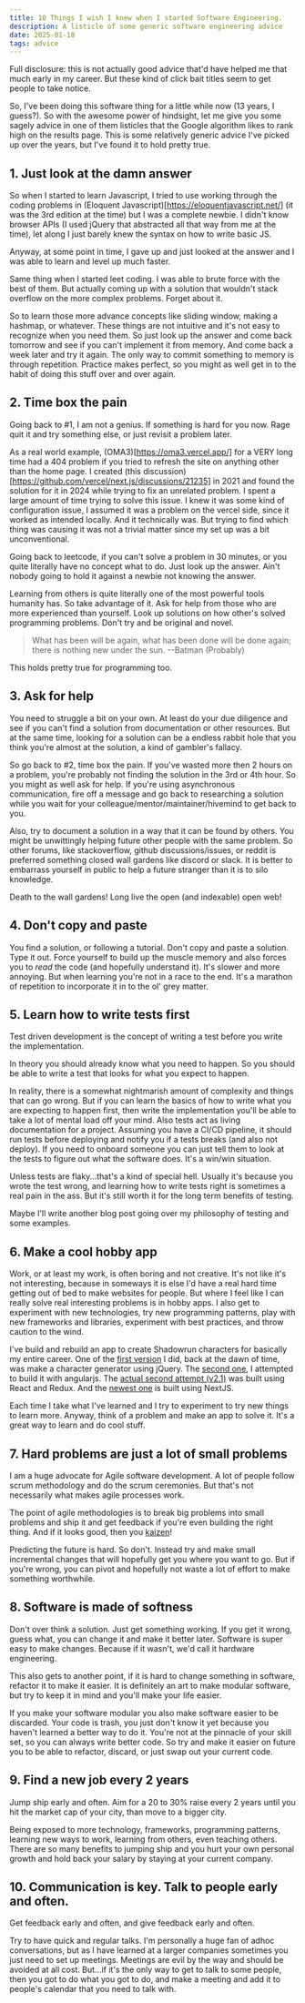 ```yaml
---
title: 10 Things I wish I knew when I started Software Engineering.
description: A listicle of some generic software engineering advice
date: 2025-01-18
tags: advice
---
```

Full disclosure: this is not actually good advice that'd have helped me that much early in my career. But these kind of click bait titles seem to get people to take notice.

So, I've been doing this software thing for a little while now (13 years, I guess?). So with the awesome power of hindsight, let me give you some sagely advice in one of them listicles that the Google algorithm likes to rank high on the results page. This is some relatively generic advice I've picked up over the years, but I've found it to hold pretty true.

## 1. Just look at the damn answer
So when I started to learn Javascript, I tried to use working through the coding problems in (Eloquent Javascript)[https://eloquentjavascript.net/] (it was the 3rd edition at the time) but I was a complete newbie. I didn't know browser APIs (I used jQuery that abstracted all that way from me at the time), let along I just barely knew the syntax on how to write basic JS.

Anyway, at some point in time, I gave up and just looked at the answer and I was able to learn and level up much faster.

Same thing when I started leet coding. I was able to brute force with the best of them. But actually coming up with a solution that wouldn't stack overflow on the more complex problems. Forget about it.

So to learn those more advance concepts like sliding window, making a hashmap, or whatever. These things are not intuitive and it's not easy to recognize when you need them. So just look up the answer and come back tomorrow and see if you can't implement it from memory. And come back a week later and try it again. The only way to commit something to memory is through repetition. Practice makes perfect, so you might as well get in to the habit of doing this stuff over and over again.
## 2. Time box the pain
Going back to #1, I am not a genius. If something is hard for you now. Rage quit it and try something else, or just revisit a problem later.

As a real world example, (OMA3)[https://oma3.vercel.app/] for a VERY long time had a 404 problem if you tried to refresh the site on anything other than the home page. I created (this discussion)[https://github.com/vercel/next.js/discussions/21235] in 2021 and found the solution for it in 2024 while trying to fix an unrelated problem. I spent a large amount of time trying to solve this issue. I knew it was some kind of configuration issue, I assumed it was a problem on the vercel side, since it worked as intended locally. And it technically was. But trying to find which thing was causing it was not a trivial matter since my set up was a bit unconventional.

Going back to leetcode, if you can't solve a problem in 30 minutes, or you quite literally have no concept what to do. Just look up the answer. Ain't nobody going to hold it against a newbie not knowing the answer.

Learning from others is quite literally one of the most powerful tools humanity has. So take advantage of it. Ask for help from those who are more experienced than yourself. Look up solutions on how other's solved programming problems. Don't try and be original and novel.

> What has been will be again, what has been done will be done again; there is nothing new under the sun.
> --Batman (Probably)

This holds pretty true for programming too.

## 3. Ask for help
You need to struggle a bit on your own. At least do your due diligence and see if you can't find a solution from documentation or other resources. But at the same time, looking for a solution can be a endless rabbit hole that you think you're almost at the solution, a kind of gambler's fallacy.

So go back to #2, time box the pain. If you've wasted more then 2 hours on a problem, you're probably not finding the solution in the 3rd or 4th hour. So you might as well ask for help. If you're using asynchronous communication, fire off a message and go back to researching a solution while you wait for your colleague/mentor/maintainer/hivemind to get back to you.

Also, try to document a solution in a way that it can be found by others. You might be unwittingly helping future other people with the same problem. So other forums, like stackoverflow, github discussions/issues, or reddit is preferred something closed wall gardens like discord or slack. It is better to embarrass yourself in public to help a future stranger than it is to silo knowledge.

Death to the wall gardens! Long live the open (and indexable) open web!
## 4. Don't copy and paste
You find a solution, or following a tutorial. Don't copy and paste a solution. Type it out. Force yourself to build up the muscle memory and also forces you to _read_ the code (and hopefully understand it). It's slower and more annoying. But when learning you're not in a race to the end. It's a marathon of repetition to incorporate it in to the ol' grey matter.
## 5. Learn how to write tests first
Test driven development is the concept of writing a test before you write the implementation.

In theory you should already know what you need to happen. So you should be able to write a test that looks for what you expect to happen.

In reality, there is a somewhat nightmarish amount of complexity and things that can go wrong. But if you can learn the basics of how to write what you are expecting to happen first, then write the implementation you'll be able to take a lot of mental load off your mind. Also tests act as living documentation for a project. Assuming you have a CI/CD pipeline, it should run tests before deploying and notify you if a tests breaks (and also not deploy). If you need to onboard someone you can just tell them to look at the tests to figure out what the software does. It's a win/win situation.

Unless tests are flaky...that's a kind of special hell. Usually it's because you wrote the test wrong, and learning how to write tests right is sometimes a real pain in the ass. But it's still worth it for the long term benefits of testing.

Maybe I'll write another blog post going over my philosophy of testing and some examples.
## 6. Make a cool hobby app
Work, or at least my work, is often boring and not creative. It's not like it's not interesting, because in someways it is else I'd have a real hard time getting out of bed to make websites for people. But where I feel like I can really solve real interesting problems is in hobby apps. I also get to experiment with new technologies, try new programming patterns, play with new frameworks and libraries, experiment with best practices, and throw caution to the wind.

I've build and rebuild an app to create Shadowrun characters for basically my entire career. One of the [first version](https://github.com/HeyOmae/Omae) I did, back at the dawn of time, was make a character generator using jQuery. The [second one](https://github.com/dethstrobe/omae2), I attempted to build it with angularjs. The [actual second attempt (v2.1)](https://github.com/HeyOmae/Omae2.1) was built using React and Redux. And the [newest one](https://github.com/HeyOmae/OMA3) is built using NextJS.

Each time I take what I've learned and I try to experiment to try new things to learn more. Anyway, think of a problem and make an app to solve it. It's a great way to learn and do cool stuff.
## 7. Hard problems are just a lot of small problems
I am a huge advocate for Agile software development. A lot of people follow scrum methodology and do the scrum ceremonies. But that's not necessarily what makes agile processes work.

The point of agile methodologies is to break big problems into small problems and ship it and get feedback if you're even building the right thing. And if it looks good, then you [kaizen](https://en.wikipedia.org/wiki/Kaizen)!

Predicting the future is hard. So don't. Instead try and make small incremental changes that will hopefully get you where you want to go. But if you're wrong, you can pivot and hopefully not waste a lot of effort to make something worthwhile.
## 8. Software is made of softness
Don't over think a solution. Just get something working. If you get it wrong, guess what, you can change it and make it better later. Software is super easy to make changes. Because if it wasn't, we'd call it hardware engineering.

This also gets to another point, if it is hard to change something in software, refactor it to make it easier. It is definitely an art to make modular software, but try to keep it in mind and you'll make your life easier.

If you make your software modular you also make software easier to be discarded. Your code is trash, you just don't know it yet because you haven't learned a better way to do it. You're not at the pinnacle of your skill set, so you can always write better code. So try and make it easier on future you to be able to refactor, discard, or just swap out your current code.
## 9. Find a new job every 2 years
Jump ship early and often. Aim for a 20 to 30% raise every 2 years until you hit the market cap of your city, than move to a bigger city.

Being exposed to more technology, frameworks, programming patterns, learning new ways to work, learning from others, even teaching others. There are so many benefits to jumping ship and you hurt your own personal growth and hold back your salary by staying at your current company.
## 10. Communication is key. Talk to people early and often.
Get feedback early and often, and give feedback early and often.

Try to have quick and regular talks. I'm personally a huge fan of adhoc conversations, but as I have learned at a larger companies sometimes you just need to set up meetings. Meetings are evil by the way and should be avoided at all cost. But...if it's the only way to get to talk to some people, then you got to do what you got to do, and make a meeting and add it to people's calendar that you need to talk with.